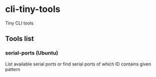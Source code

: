 # cli-tiny-tools

Tiny CLI tools

## Tools list

### serial-ports (Ubuntu)

List available serial ports or find serial ports of which ID contains given pattern
